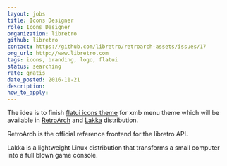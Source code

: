 ```yaml
---
layout: jobs
title: Icons Designer
role: Icons Designer
organization: libretro
github: libretro
contact: https://github.com/libretro/retroarch-assets/issues/17
org_url: http://www.libretro.com
tags: icons, branding, logo, flatui
status: searching
rate: gratis
date_posted: 2016-11-21
description:
how_to_apply:
---
```

The idea is to finish [flatui icons theme](https://github.com/libretro/retroarch-assets/issues/17) for xmb menu theme which will be available in [RetroArch](http://www.libretro.com/index.php/retroarch-2) and [Lakka](http://www.lakka.tv) distribution.

RetroArch is the official reference frontend for the libretro API.

Lakka is a lightweight Linux distribution that transforms a small computer into a full blown game console.
